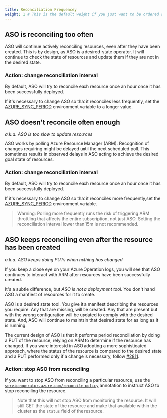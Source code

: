 ```yaml
---
title: Reconciliation Frequencey
weight: 1 # This is the default weight if you just want to be ordered alphabetically
---
```


## ASO is reconciling too often

ASO will continue actively reconciling resources, even after they have been created. This is by design, as ASO is a desired-state operator. It will continue to check the state of resources and update them if they are not in the desired state.

### Action: change reconciliation interval

By default, ASO will try to reconcile each resource once an hour once it has been successfully deployed.

If it's necessary to change ASO so that it reconciles less frequently, set the [AZURE_SYNC_PERIOD](https://azure.github.io/azure-service-operator/guide/aso-controller-settings-options/) environment variable to a longer value.

## ASO doesn't reconcile often enough

_a.k.a. ASO is too slow to update resources_

ASO works by polling Azure Resource Manager (ARM). Recognition of changes requiring might be delayed until the next scheduled poll. This sometimes results in observed delays in ASO acting to achieve the desired goal state of resources.

### Action: change reconciliation interval

By default, ASO will try to reconcile each resource once an hour once it has been successfully deployed.

If it's necessary to change ASO so that it reconciles more frequently,set the [AZURE_SYNC_PERIOD](https://azure.github.io/azure-service-operator/guide/aso-controller-settings-options/) environment variable.

> Warning: Polling more frequently runs the risk of triggering ARM throttling that affects the entire subscription, not just ASO. Setting the reconciliation interval lower than 15m is not recommended.

## ASO keeps reconciling even after the resource has been created

_a.k.a. ASO keeps doing PUTs when nothing has changed_

If you keep a close eye on your Azure Operation logs, you will see that ASO continues to interact with ARM after resources have been successfully created.

It's a subtle difference, but _ASO is not a deployment tool_. You don't hand ASO a manfiest of resources for it to create.

ASO is a desired state tool. You give it a manifest describing the resources you require. Any that are missing, will be created. Any that are present but with the wrong configuration will be updated to comply with the desired state. And, ASO will continue to maintain that desired state for as long as it is running.

The current design of ASO is that it performs period reconciliation by doing a PUT of the resource, relying on ARM to determine if the resource has changed. If you ware interestd in ASO adopting a more sophisticated approach, where the status of the resource is compared to the desired state and a PUT performed only if a change is necessary, follow [#2811](https://github.com/Azure/azure-service-operator/issues/2811).

### Action: stop ASO from reconciling

If you want to stop ASO from reconciling a particular resource, use the  [`serviceoperator.azure.com/reconcile-policy`](https://azure.github.io/azure-service-operator/guide/annotations/) annotation to instruct ASO to stop reconciling the resource.

> Note that this will not stop ASO from monitoring the resource. It will still GET the state of the resource and make that available within the cluster as the `status` field of the resource.

